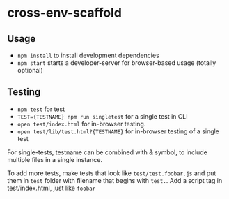 # cross-env-scaffold

## Usage

* `npm install` to install development dependencies
* `npm start` starts a developer-server for browser-based usage (totally optional)

## Testing

* `npm test` for test
* `TEST={TESTNAME} npm run singletest` for a single test in CLI
* `open test/index.html` for in-browser testing.
* `open test/lib/test.html?{TESTNAME}` for in-browser testing of a single test

For single-tests, testname can be combined with & symbol, to include multiple files in a single instance.


To add more tests, make tests that look like `test/test.foobar.js` and put them in `test` folder with filename that begins with `test.`. Add a script tag in test/index.html, just like  `foobar`
